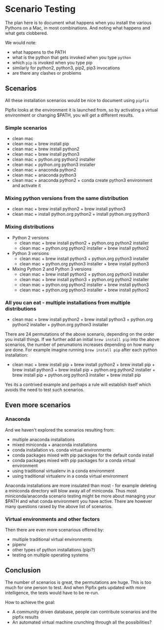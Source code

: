 # Scenario Testing

The plan here is to document what happens when  you install the various Pythons on a Mac, in most combinations. And noting what happens and what gets clobbered.

We would note:
- what happens to the PATH
- what is the python that gets invoked when you type `python`
- which `pip` is invoked when you type pip
- similarly for python2, python3, pip2, pip3 invocations
- are there any clashes or problems

## Scenarios

All these installation scenarios would be nice to document using `pipfix`

Pipfix looks at the environment it is launched from, so by activating a virtual environment or changing $PATH, you will get a different results.

### Simple scenarios

- clean mac
- clean mac + brew install pip
- clean mac + brew install python2
- clean mac + brew install python3
- clean mac + python.org python2 installer
- clean mac + python.org python3 installer
- clean mac + anaconda python2
- clean mac + anaconda python3
- clean mac + anaconda python2 + conda create python3 environment and activate it

### Mixing python versions from the same distribution

- clean mac + brew install python2 + brew install python3
- clean mac + install python.org python2 + install python.org python3

### Mixing distributions 

- Python 2 versions
    - clean mac + brew install python2 + python.org python2 installer
    - clean mac + python.org python2 installer + brew install python2
- Python 3 versions
    - clean mac + brew install python3 + python.org python3 installer
    - clean mac + python.org python3 installer + brew install python3
- Mixing Python 2 and Python 3 versions
    - clean mac + brew install python2 + python.org python3 installer
    - clean mac + brew install python3 + python.org python2 installer
    - clean mac + python.org python2 installer + brew install python3
    - clean mac + python.org python3 installer + brew install python2

### All you can eat - multiple installations from multiple distributions

- clean mac + brew install python2 + brew install python3 + python.org python2 installer + python.org python3 installer

There are 24 permutations of the above scenario, depending on the order you install things. If we further add an initial  `brew install pip` into the above scenarios, the number of perumations increases depending on how many are done.  For example imagine running `brew install pip` after each python installation:

- clean mac + brew install pip + brew install python2 + brew install pip + brew install python3 + brew install pip + python.org python2 installer + brew install pip + python.org python3 installer + brew install pip

Yes its a contrived example and perhaps a rule will establish itself which avoids the need to test such scenarios.

## Even more scenarios

### Anaconda

And we haven't explored the scenarios resulting from:

- multiple anaconda installations
- mixed miniconda + anaconda installations
- conda installation vs. conda virtual environments
- conda packages mixed with pip packages for the default conda install
- conda packages mixed with pip packages for a conda virtual environment
- using traditional virtualenv in a conda environment
- using traditional virtualenv in a conda virtual environment

Anaconda installations are more insulated than most - for example deleting a miniconda directory will blow away all of miniconda. Thus most miniconda/anaconda scenario testing might be more about managing your $PATH and what conda environment you have active.  There are however many questions raised by the above list of scenarios.

### Virtual environments and other factors

Then there are even more scenarious offered by:

- multiple traditional virtual environments
- pipenv
- other types of python installations (pipi?)
- testing on multiple operating systems

## Conclusion

The number of scenarios is great, the permutations are huge.  This is too much for one person to test.  And when Pipfix gets updated with more intelligence, the tests would have to be re-run.

How to achieve the goal:
- A community driven database, people can contribute scenarios and the pipfix results
- An automated virtual machine crunching through all the possibilities?

